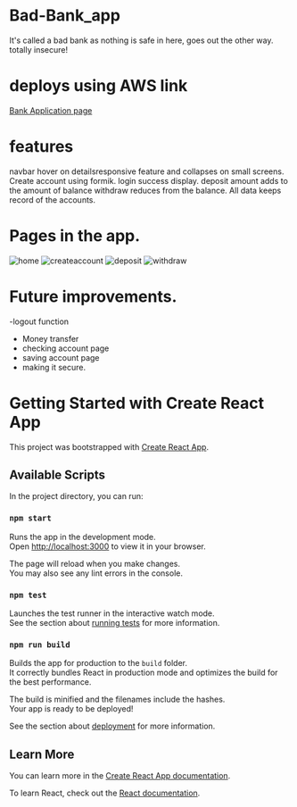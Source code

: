 # Bad-Bank_app
It's called a bad bank as nothing is safe in here, goes out the other way. totally insecure!

# deploys using AWS link

<a href="https://main.djz2octhxry7k.amplifyapp.com"> Bank Application page </a>

#  features
navbar hover on detailsresponsive feature and collapses on small screens.
Create account using formik. 
login success  display.
deposit amount adds to the amount of balance
withdraw reduces from the balance.
All data  keeps record of the accounts.

# Pages in the app.
![home](https://github.com/aasmah/Bad-bank-app/assets/35153854/0c9d6a9f-103d-49e7-b513-8ed06ce75f89)
![createaccount](https://github.com/aasmah/Bad-bank-app/assets/35153854/f9368a91-666b-4b84-b65c-b92aabd8bac8)
![deposit](https://github.com/aasmah/Bad-bank-app/assets/35153854/30c1d5a4-c633-4e38-bd33-420d2cc9aad5)
![withdraw](https://github.com/aasmah/Bad-bank-app/assets/35153854/269fe423-6a04-4e9f-b87c-f5f1723ebaa1)


# Future improvements.
 -logout function
 - Money transfer
 - checking account page
 - saving account page
 - making  it secure.


# Getting Started with Create React App

This project was bootstrapped with [Create React App](https://github.com/facebook/create-react-app).

## Available Scripts

In the project directory, you can run:

### `npm start`

Runs the app in the development mode.\
Open [http://localhost:3000](http://localhost:3000) to view it in your browser.

The page will reload when you make changes.\
You may also see any lint errors in the console.

### `npm test`

Launches the test runner in the interactive watch mode.\
See the section about [running tests](https://facebook.github.io/create-react-app/docs/running-tests) for more information.

### `npm run build`

Builds the app for production to the `build` folder.\
It correctly bundles React in production mode and optimizes the build for the best performance.

The build is minified and the filenames include the hashes.\
Your app is ready to be deployed!

See the section about [deployment](https://facebook.github.io/create-react-app/docs/deployment) for more information.

## Learn More

You can learn more in the [Create React App documentation](https://facebook.github.io/create-react-app/docs/getting-started).

To learn React, check out the [React documentation](https://reactjs.org/).




